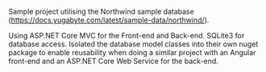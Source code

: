 Sample project utilising the Northwind sample database  (https://docs.yugabyte.com/latest/sample-data/northwind/).

Using ASP.NET Core MVC for the Front-end and Back-end. 
SQLite3 for database access.
Isolated the database model classes into their own nuget package to enable reusability when doing a similar project with an Angular front-end and an ASP.NET Core Web Service for the back-end.

